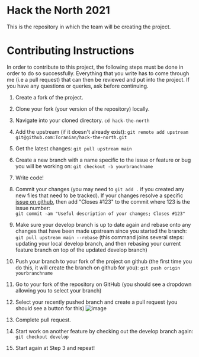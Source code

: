 # Hack the North 2021
This is the repository in which the team will be creating the project.

# Contributing Instructions
In order to contribute to this project, the following steps must be done in order to do so successfully. Everything that you write has to come through me (i.e a pull request) that can then be reviewed and put into the project. If you have any questions or queries, ask before continuing. 

1. Create a fork of the project.
1. Clone your fork (your version of the repository) locally.
3. Navigate into your cloned directory. `cd hack-the-north`
4. Add the upstream (if it doesn't already exist): `git remote add upstream git@github.com:Toranian/hack-the-north.git`
5. Get the latest changes: `git pull upstream main`
6. Create a new branch with a name specific to the issue or feature or bug you will be working on: `git checkout -b yourbranchname`
7. Write code!
8. Commit your changes (you may need to `git add .` if you created any new files that need to be tracked).  If your changes resolve a specific [issue on github](https://github.com/Toranian/hack-the-north/issues), then add "Closes #123" to the commit where 123 is the issue number:  
`git commit -am "Useful description of your changes; Closes #123"`
9. Make sure your develop branch is up to date again and rebase onto any changes that have been made upstream since you started the branch: `git pull upstream main --rebase`  (this command joins several steps: updating your local develop branch, and then rebasing your current feature branch on top of the updated develop branch)
10. Push your branch to your fork of the project on github (the first time you do this, it will create the branch on github for you): `git push origin yourbranchname`
11. Go to your fork of the repository on GitHub (you should see a dropdown allowing you to select your branch)
12. Select your recently pushed branch and create a pull request (you should see a button for this)
![image](https://user-images.githubusercontent.com/10604391/125674000-d02eb7a0-b85d-4c8f-b8dd-2b144e274f7d.png)

10. Complete pull request.
11. Start work on another feature by checking out the develop branch again: `git checkout develop`
12. Start again at Step 3 and repeat!
